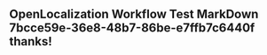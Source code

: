 <properties
ms.topic="hero-topic"
ms.test1="hero-topic"
ms.test2="test"/>

## OpenLocalization Workflow Test MarkDown 7bcce59e-36e8-48b7-86be-e7ffb7c6440f thanks!
